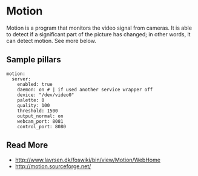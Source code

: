# Motion

Motion is a program that monitors the video signal from cameras. It is able to detect if a significant part of the picture has changed; in other words, it can detect motion. See more below. 

## Sample pillars

    motion:
      server:
        enabled: true
        daemon: on # | if used another service wrapper off
        device: "/dev/video0"
        palette: 0
        quality: 100
    	threshold: 1500
        output_normal: on
        webcam_port: 8081
        control_port: 8080

## Read More

* http://www.lavrsen.dk/foswiki/bin/view/Motion/WebHome
* http://motion.sourceforge.net/